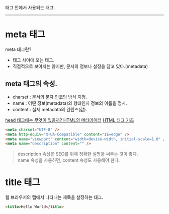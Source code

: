 <head> 태그 안에서 사용되는 태그.

---

# meta 태그

meta 태그란?

- <head></head> 태그 사이에 오는 태그.
- 직접적으로 보이지는 않지만, 문서의 정보나 설정을
  담고 있다.(metadata)

## meta 태그의 속성.

- charset : 문서의 문자 인코딩 방식 지정.
- name : 어떤 정보(metadata)의 형태인지 정보의 이름을 명시.
- content : 실제 metadata의 컨텐츠(값).

[head 태그에는 무엇이 있을까? HTML의 메타데이터](https://developer.mozilla.org/ko/docs/Learn/HTML/Introduction_to_HTML/The_head_metadata_in_HTML)
[HTML <meta> 태그 기초](https://blogpack.tistory.com/1067)

```html
<meta charset="UTF-8" />
<meta http-equiv="X-UA-Compatible" content="IE=edge" />
<meta name="viewport" content="width=device-width, initial-scale=1.0" />
<meta name="description" content="" />
```

> description 속성은 SEO를 위해 정확한 설명을 써주는 것이 좋다.  
> name 속성을 사용하면, content 속성도 사용해야 한다.

# title 태그

웹 브라우저의 탭에서 나타내는 제목을 설정하는 태그.

```html
<title>Hello World</title>
```

[<title> 태그](https://ofcourse.kr/html-course/title-%ED%83%9C%EA%B7%B8)

# link 태그

문서에 다른 문서를 input하기 위해 사용하는 태그.  
주로 css 문서를 input 하기 위해 사용한다.

```html
<link rel="stylesheet" href="./스타일시트_주소_입력하기" />
```

[HTML <link> 태그](http://www.tcpschool.com/html-tags/link)

# style 태그

문서에 style을 적용하기 위한 태그.(내부 css)

> 내부 css를 사용하는 방법은 비추천한다.
> link 태그를 사용해 css를 적용하는 방법이 더 효율적이고, 추후 수정에도 간편하다.
